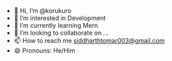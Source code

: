 - 👋 Hi, I’m @korukuro
- 👀 I’m interested in Development
- 🌱 I’m currently learning Mern
- 💞️ I’m looking to collaborate on ...
- 📫 How to reach me [siddharthtomar003@gmail.com](https://www.linkedin.com/in/siddharth-singh-tomar-a370b4259/)
- 😄 Pronouns: He/Him

<!---
korukuro/korukuro is a ✨ special ✨ repository because its `README.md` (this file) appears on your GitHub profile.
You can click the Preview link to take a look at your changes.
--->
